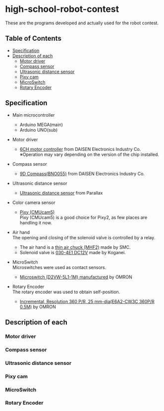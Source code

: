 # high-school-robot-contest
These are the programs developed and actually used for the robot contest.

## Table of Contents
- [Specification](../main/README.md#specification)
- [Description of each](../main/README.md#description-of-each)
  - [Motor driver](../main/README.md#motor-driver)
  - [Compass sensor](../main/README.md#compass-sensor)
  - [Ultrasonic distance sensor](../main/README.md#ultrasonic-distance-sensor)
  - [Pixy cam](../main/README.md#pixy-cam)
  - [MicroSwitch](../main/README.md#microswitch)
  - [Rotary Encoder](../main/READM.md#rotary-encoder)

## Specification
- Main microcontroller
  - Arduino MEGA(main)
  - Arduino UNO(sub) 

- Motor driver
  - [6CH motor controller](https://www.daisen-netstore.com/shopdetail/000000000074/ct12/page1/order/)
  from DAISEN Electronics Industry Co.<br>
  ※Operation may vary depending on the version of the chip installed.

- Compass sensor
  - [9D Compass(BNO055)](https://www.daisen-netstore.com/shopdetail/000000000093/ct11/page1/order/)
  from DAISEN Electronics Industry Co.
 
- Ultrasonic distance sensor
  - [Ultrasonic distance sensor](https://www.daisen-netstore.com/shopdetail/000000000226/ct11/page1/order/)
  from Parallax
  
- Color camera sensor
  - [Pixy (CMUcam5)](https://docs.pixycam.com/wiki/doku.php?id=wiki:v1:start) <br>
  Pixy (CMUcam5) is a good choice for Pixy2, as few places are handling it now.
  
- Air hand
<br>The opening and closing of the solenoid valve is controlled by a relay.
  - The air hand is a [thin air chuck (MHF2)](https://www.smcworld.com/webcatalog/ja-jp/rotary-actuators-air-grippers/parallel-type-air-grippers/)
 made by SMC.
  - Solenoid valve is [030-4E1 DC12V](https://official.koganei.co.jp/product/030_ALL) 
 made by Koganei.
  
- MicroSwitch
<br>Microswitches were used as contact sensors.  
  - [Microswitch (D2VW-5L1-1M) manufactured](https://www.fa.omron.co.jp/product/item/62299/) by OMRON
 
- Rotary Encoder 
<br>The rotary encoder was used to obtain self-position.
  - [Incremental, Resolution 360 P/R, 25 mm-dia(E6A2-CW3C 360P/R 0.5M)](https://www.fa.omron.co.jp/product/item/2348/en/) by OMRON


## Description of each

### Motor driver

### Compass sensor

### Ultrasonic distance sensor

### Pixy cam

### MicroSwitch

### Rotary Encoder

